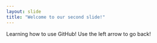```yaml
---
layout: slide
title: "Welcome to our second slide!"
---
```

Learning how to use GitHub!
Use the left arrow to go back!
